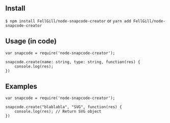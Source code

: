 ## Install
`$ npm install FellGill/node-snapcode-creator` or `yarn add FellGill/node-snapcode-creator`

## Usage (in code)
```
var snapcode = require('node-snapcode-creator');
```
```
snapcode.create(name: string, type: string, function(res) {
	console.log(res);
})
```

## Examples
```
var snapcode = require('node-snapcode-creator');

snapcode.create("blablabla", "SVG", function(res) {
	console.log(res); // Return SVG object
})
```

